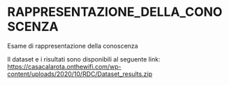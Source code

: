 # RAPPRESENTAZIONE_DELLA_CONOSCENZA
Esame di rappresentazione della conoscenza


Il dataset e i risultati sono disponibili al seguente link:
https://casacalarota.onthewifi.com/wp-content/uploads/2020/10/RDC/Dataset_results.zip
